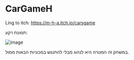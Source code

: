 # CarGameH

Ling to itch:
https://m-h-a.itch.io/carsgame

תמונת רקע:

![image](https://github.com/hodwys/CarGameH/assets/92233601/9d434aa7-462f-4b02-af4c-3eba9b597bab)




במשחק זה המטרה היא לנהוג מבלי להתנגש במכוניות הבאות ממול.
